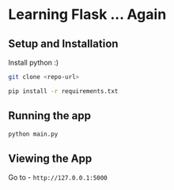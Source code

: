 # Learning Flask ... Again

## Setup and Installation

Install python :)

```bash
git clone <repo-url>
```

```bash
pip install -r requirements.txt
```

## Running the app

```bash
python main.py
```

## Viewing the App

Go to - `http://127.0.0.1:5000`
